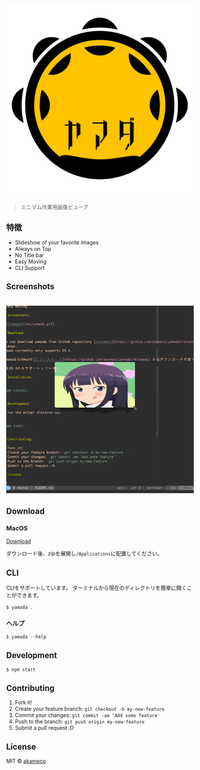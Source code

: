 # ![yamada](yamada.png)

> ミニマム作業用画像ビューア

## 特徴

- Slideshow of your favorite images
- Always on Top
- No Title bar
- Easy Moving
- CLI Support

## Screenshots

# ![yamada](media/screenshot.gif)


## Download

### MacOS

[Download](https://github.com/akameco/yamada/releases)

ダウンロード後、zipを展開し`/Applications`に配置してください。

## CLI

CLIをサポートしています。
ターミナルから現在のディレクトリを簡単に開くことができます。

```
$ yamada .
```

### ヘルプ

```
$ yamada --help
```

## Development

```
$ npm start
```

## Contributing

1. Fork it!
2. Create your feature branch: `git checkout -b my-new-feature`
3. Commit your changes: `git commit -am 'Add some feature'`
4. Push to the branch: `git push origin my-new-feature`
5. Submit a pull request :D

## License

MIT © [akameco](http://akameco.github.io)
